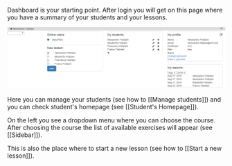 Dashboard is your starting point. After login you will get on this page where you have a summary of your students and your lessons.

![dashboard](/images/dash.png)

Here you can manage your students (see how to [[Manage students]]) and you can check student's homepage (see [[Student's Homepage]]). 

On the left you see a dropdown menu where you can choose the course. After choosing the course the list of available exercises will appear (see [[Sidebar]]).

This is also the place where to start a new lesson (see how to [[Start a new lesson]]).